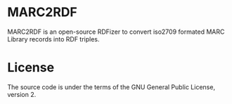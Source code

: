 MARC2RDF
========
MARC2RDF is an open-source RDFizer to convert iso2709 formated MARC Library records into RDF triples.  

License
=======
The source code is under the terms of the GNU General Public License, version 2.

